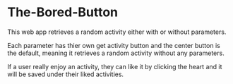 # The-Bored-Button

This web app retrieves a random activity either with or without parameters.

Each parameter has thier own get activity button and the center button is the default, meaning it retrieves a random activity without any parameters. 

If a user really enjoy an activity, they can like it by clicking the heart and it will be saved under their liked activities.

